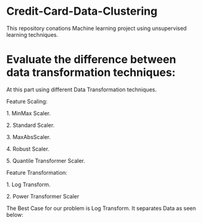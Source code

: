 # Credit-Card-Data-Clustering
This repository conations Machine learning project using unsupervised learning techniques.

# Evaluate the difference between data transformation techniques:
<p>At this part using different Data Transformation techniques.</p>
  <p>Feature Scaling:</p>
    <p>1. MinMax Scaler. </p>
    <p>2. Standard Scaler. </p>
    <p>3. MaxAbsScaler. </p>
    <p>4. Robust Scaler. </p>
    <p>5. Quantile Transformer Scaler. </p>
  <p>Feature Transformation: </p>
    <p>1. Log Transform. </p>
    <p>2. Power Transformer Scaler</p>
    <p>The Best Case for our problem is Log Transform. It separates Data as seen below:</p>
  
